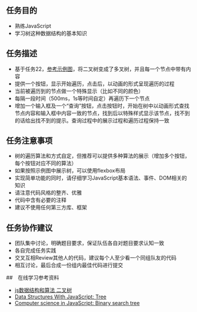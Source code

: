 ## 任务目的
* 熟练JavaScript
* 学习树这种数据结构的基本知识

## 任务描述
* 基于任务22，[参考示例图](http://7xrp04.com1.z0.glb.clouddn.com/task_2_23_1.jpg)，将二叉树变成了多叉树，并且每一个节点中带有内容
* 提供一个按钮，显示开始遍历，点击后，以动画的形式呈现遍历的过程
* 当前被遍历到的节点做一个特殊显示（比如不同的颜色）
* 每隔一段时间（500ms，1s等时间自定）再遍历下一个节点
* 增加一个输入框及一个“查询”按钮，点击按钮时，开始在树中以动画形式查找节点内容和输入框中内容一致的节点，找到后以特殊样式显示该节点，找不到的话给出找不到的提示。查询过程中的展示过程和遍历过程保持一致

## 任务注意事项
* 树的遍历算法和方式自定，但推荐可以提供多种算法的展示（增加多个按钮，每个按钮对应不同的算法）
* 如果按照示例图中展示树，可以使用flexbox布局
* 实现简单功能的同时，请仔细学习JavaScript基本语法、事件、DOM相关的知识
* 请注意代码风格的整齐、优雅
* 代码中含有必要的注释
* 建议不使用任何第三方库、框架

## 任务协作建议
* 团队集中讨论，明确题目要求，保证队伍各自对题目要求认知一致
* 各自完成任务实践
* 交叉互相Review其他人的代码，建议每个人至少看一个同组队友的代码
* 相互讨论，最后合成一份组内最佳代码进行提交

##　在线学习参考资料
* [js数据结构和算法 二叉树](https://segmentfault.com/a/1190000000740261)
* [Data Structures With JavaScript: Tree](http://code.tutsplus.com/articles/data-structures-with-javascript-tree--cms-23393)
* [Computer science in JavaScript: Binary search tree](https://www.nczonline.net/blog/2009/06/09/computer-science-in-javascript-binary-search-tree-part-1/)
